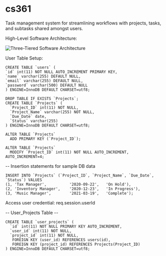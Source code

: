 # cs361

Task management system for streamlining workflows with projects, tasks, and subtasks shared amongst users.

High-Level Software Architecture:

![Three-Tiered Software Architecture](https://github.com/sarahforest/cs361/blob/master/architecture.png)

User Table Setup:

```
CREATE TABLE `users` (
`id` int(11) NOT NULL AUTO_INCREMENT PRIMARY KEY,
`name` varchar(255) DEFAULT NULL,
`email` varchar(255) DEFAULT NULL,
`password` varchar(500) DEFAULT NULL
) ENGINE=InnoDB DEFAULT CHARSET=utf8;
```

```
DROP TABLE IF EXISTS `Projects`;
CREATE TABLE `Projects` (
  `Project_ID` int(11) NOT NULL,
  `Project_Name` varchar(255) NOT NULL,
  `Due_Date` date,
  `Status` varchar(255)
) ENGINE=InnoDB DEFAULT CHARSET=utf8;

ALTER TABLE `Projects`
  ADD PRIMARY KEY (`Project_ID`);

ALTER TABLE `Projects`
  MODIFY `Project_ID` int(11) NOT NULL AUTO_INCREMENT, AUTO_INCREMENT=4;
```

-- Insertion statements for sample DB data
```
INSERT INTO `Projects` (`Project_ID`, `Project_Name`, `Due_Date`, `Status`) VALUES
(1, 'Tax Manager',          '2020-09-22',   'On Hold'),
(2, 'Inventory Manager',    '2020-12-23',   'In Progress'),
(3, 'Music Manager',        '2021-03-19',   'Complete');
```

Access user credential: req.session.userId


-- User_Projects Table -- 
```
CREATE TABLE `user_projects` (
  `id` int(11) NOT NULL PRIMARY KEY AUTO_INCREMENT,
  `user_id` int(11) NOT NULL,
  `project_id` int(11) NOT NULL,
   FOREIGN KEY (user_id) REFERENCES users(id),
   FOREIGN KEY (project_id) REFERENCES Projects(Project_ID)
) ENGINE=InnoDB DEFAULT CHARSET=utf8;
```
